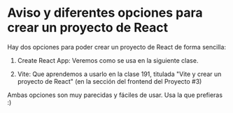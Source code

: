# Aviso y diferentes opciones para crear un proyecto de React

Hay dos opciones para poder crear un proyecto de React de forma sencilla:

1. Create React App: Veremos como se usa en la siguiente clase.

2. Vite: Que aprendemos a usarlo en la clase 191, titulada "Vite y crear un proyecto de React" (en la sección del frontend del Proyecto #3)



Ambas opciones son muy parecidas y fáciles de usar. Usa la que prefieras :)